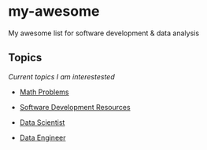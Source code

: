 # my-awesome
My awesome list for software development &amp; data analysis

## Topics
*Current topics I am interestested*

* [Math Problems](https://github.com/wanly3643/my-awesome/blob/master/math.md)

* [Software Development Resources](https://github.com/wanly3643/my-awesome/blob/master/software.md)

* [Data Scientist](https://github.com/wanly3643/my-awesome/blob/master/data.md)

* [Data Engineer](https://github.com/wanly3643/my-awesome/blob/master/engineer.md)

